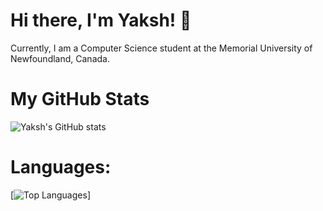# Hi there, I'm Yaksh! 👋
Currently, I am a Computer Science student at the Memorial University of Newfoundland, Canada.

# My GitHub Stats
![Yaksh's GitHub stats](https://github-readme-stats.vercel.app/api?username=YakshHaranwala&count_private=true&theme=radical&include_all_commits=true&show_icons=true)

# Languages:
[![Top Languages](https://github-readme-stats.vercel.app/api/top-langs/?username=YakshHaranwala&layout=compact&theme=radical)]
